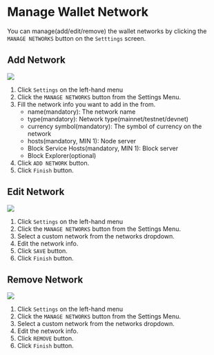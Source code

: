 
# Manage Wallet Network


You can manage(add/edit/remove) the wallet networks by clicking the `MANAGE NETWORKS` button on the `Setttings` screen.

## Add Network

![](../../img/wallet/gif/manage_network_add.gif)

1. Click `Settings` on the left-hand menu
2. Click the `MANAGE NETWORKS` button from the Settings Menu.
3. Fill the network info you want to add in the from.
   - name(mandatory): The network name 
   - type(mandatory): Network type(mainnet/testnet/devnet)
   - currency symbol(mandatory): The symbol of currency on the network
   - hosts(mandatory, MIN 1): Node server
   - Block Service Hosts(mandatory, MIN 1): Block server
   - Block Explorer(optional)
4. Click `ADD NETWORK` button.
5. Click `Finish` button.

## Edit Network

![](../../img/wallet/gif/manage_network_edit.gif)

1. Click `Settings` on the left-hand menu
2. Click the `MANAGE NETWORKS` button from the Settings Menu.
3. Select a custom network from the networks dropdown.
4. Edit the network info.
5. Click `SAVE` button.
6. Click `Finish` button.

## Remove Network

![](../../img/wallet/gif/manage_network_remove.gif)

1. Click `Settings` on the left-hand menu
2. Click the `MANAGE NETWORKS` button from the Settings Menu.
3. Select a custom network from the networks dropdown.
4. Edit the network info.
5. Click `REMOVE` button.
6. Click `Finish` button.
